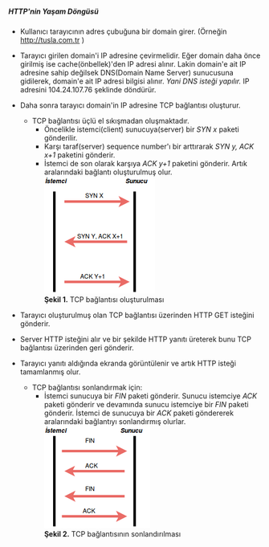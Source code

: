 ##### HTTP'nin Yaşam Döngüsü

- Kullanıcı tarayıcının adres çubuğuna bir domain girer. (Örneğin http://tusla.com.tr )
- Tarayıcı girilen domain'i IP adresine çevirmelidir. Eğer domain daha önce girilmiş ise cache(önbellek)'den IP adresi alınır. Lakin domain'e ait IP adresine sahip değilsek DNS(Domain Name Server) sunucusuna gidilerek, domain'e ait IP adresi bilgisi alınır. *Yani DNS isteği yapılır.* IP adresini 104.24.107.76 şeklinde döndürür.
- Daha sonra tarayıcı domain'in IP adresine TCP bağlantısı oluşturur.
   * TCP bağlantısı üçlü el sıkışmadan oluşmaktadır.    
        * Öncelikle istemci(client) sunucuya(server) bir *SYN x* paketi gönderilir.
        * Karşı taraf(server) sequence number'ı bir arttırarak *SYN y, ACK x+1* paketini gönderir.
        * İstemci de son olarak karşıya *ACK y+1* paketini gönderir. Artık aralarındaki bağlantı oluşturulmuş olur.
<img src="SYN+ACK.png"/><br>
**Şekil 1.** TCP bağlantısı oluşturulması

- Tarayıcı oluşturulmuş olan TCP bağlantısı üzerinden HTTP GET isteğini gönderir.
- Server HTTP isteğini alır ve bir şekilde HTTP yanıtı üreterek bunu TCP bağlantısı üzerinden geri gönderir.
- Tarayıcı yanıtı aldığında ekranda görüntülenir ve artık HTTP isteği tamamlanmış olur.
   * TCP bağlantısı sonlandırmak için:
      * İstemci sunucuya bir *FIN* paketi gönderir. Sunucu istemciye *ACK* paketi gönderir ve devamında sunucu istemciye bir *FIN* paketi gönderir. İstemci de sunucuya bir *ACK* paketi göndererek aralarındaki bağlantıyı sonlandırmış olurlar.
<img src="FIN+ACK.png"/><br>
**Şekil 2.** TCP bağlantısının sonlandırılması
